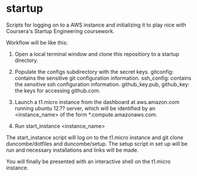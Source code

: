 startup 
=======

Scripts for logging on to a AWS instance and initializing it to play nice
with Coursera's Startup Engineering coursework.

Workflow will be like this: 

1) Open a local terminal window and clone this repositiory to a startup
directory.

2) Populate the configs subdirectory with the secret keys.
	gitconfig: contains the sensitive git configuration information.
	ssh_config: contains the sensitive ssh configuration information.
	github_key.pub, github_key: the keys for accessing github.com.

3) Launch a t1.micro instance from the dashboard at aws.amazon.com running
ubuntu 12.?? server, which will be identified by an <instance_name> of the
form *.compute.amazonaws.com.
	
4) Run start_instance <instance_name>

The start_instance script will log on to the t1.micro instance and git
clone duncombe/dotfiles and duncombe/setup. The setup script in set up will
be run and necessary installations and links will be made. 

You will finally be presented with an interactive shell on the t1.micro
instance.

